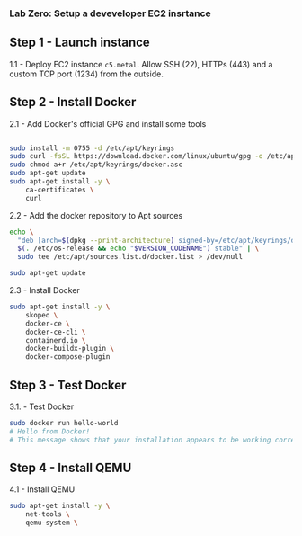 ### Lab Zero: Setup a deveveloper EC2 insrtance

## Step 1 - Launch instance

1.1 - Deploy EC2 instance `c5.metal`. Allow SSH (22), HTTPs (443) and a custom TCP port (1234) from the outside.

## Step 2 - Install Docker

2.1 - Add Docker's official GPG and install some tools

```bash

sudo install -m 0755 -d /etc/apt/keyrings
sudo curl -fsSL https://download.docker.com/linux/ubuntu/gpg -o /etc/apt/keyrings/docker.asc
sudo chmod a+r /etc/apt/keyrings/docker.asc
sudo apt-get update
sudo apt-get install -y \
    ca-certificates \
    curl 
```

2.2 - Add the docker repository to Apt sources

```bash
echo \
  "deb [arch=$(dpkg --print-architecture) signed-by=/etc/apt/keyrings/docker.asc] https://download.docker.com/linux/ubuntu \
  $(. /etc/os-release && echo "$VERSION_CODENAME") stable" | \
  sudo tee /etc/apt/sources.list.d/docker.list > /dev/null

sudo apt-get update
```

2.3 - Install Docker

```bash
sudo apt-get install -y \
    skopeo \
    docker-ce \
    docker-ce-cli \
    containerd.io \
    docker-buildx-plugin \
    docker-compose-plugin 
```

## Step 3 - Test Docker

3.1. - Test Docker

```bash
sudo docker run hello-world
# Hello from Docker!
# This message shows that your installation appears to be working correctly.
```

## Step 4 - Install QEMU

4.1 - Install QEMU

```bash
sudo apt-get install -y \
    net-tools \
    qemu-system \

```